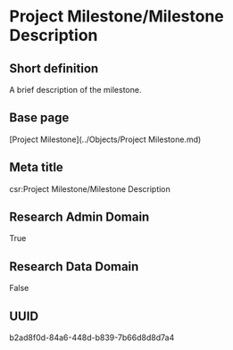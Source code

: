 # Project Milestone/Milestone Description
## Short definition
A brief description of the milestone.
## Base page
[Project Milestone](../Objects/Project Milestone.md)
## Meta title
csr:Project Milestone/Milestone Description
## Research Admin Domain
True
## Research Data Domain
False
## UUID
b2ad8f0d-84a6-448d-b839-7b66d8d8d7a4
